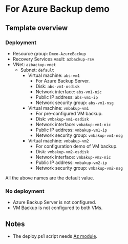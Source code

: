 # For Azure Backup demo

## Template overview

### Deployment

- Resource group: `Dmeo-AzureBackup`
- Recovery Services vault: `azbackup-rsv`
- VNet: `azbackup-vnet`
    - Subnet: `default`
        - Virtual machine: `abs-vm1`
            - For Azure Backup Server.
            - Disk: `abs-vm1-osdisk`
            - Network interface: `abs-vm1-nic`
            - Public IP address: `abs-vm1-ip`
            - Network security group: `abs-vm1-nsg`
        - Virtual machine: `vmbakup-vm1`
            - For pre-configured VM backup.
            - Disk: `vmbakup-vm1-osdisk`
            - Network interface: `vmbakup-vm1-nic`
            - Public IP address: `vmbakup-vm1-ip`
            - Network security group: `vmbakup-vm1-nsg`
        - Virtual machine: `vmbakup-vm2`
            - For configuration demo of VM backup.
            - Disk: `vmbakup-vm2-osdisk`
            - Network interface: `vmbakup-vm2-nic`
            - Public IP address: `vmbakup-vm2-ip`
            - Network security group: `vmbakup-vm2-nsg`

All the above names are the default value.

### No deployment

- Azure Backup Server is not configured.
- VM Backup is not configured to both VMs.

## Notes

- The deploy.ps1 script needs [Az module](https://www.powershellgallery.com/packages/Az/).
